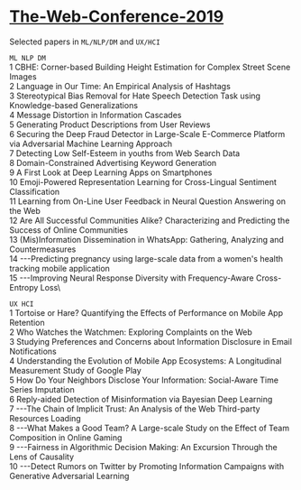 # [The-Web-Conference-2019](https://www2019.thewebconf.org/)
Selected papers in `ML/NLP/DM` and `UX/HCI`

`ML NLP DM`\
1 CBHE: Corner-based Building Height Estimation for Complex Street Scene Images\
2 Language in Our Time: An Empirical Analysis of Hashtags\
3 Stereotypical Bias Removal for Hate Speech Detection Task using Knowledge-based Generalizations\
4 Message Distortion in Information Cascades\
5 Generating Product Descriptions from User Reviews\
6 Securing the Deep Fraud Detector in Large-Scale E-Commerce Platform via Adversarial Machine Learning Approach\
7 Detecting Low Self-Esteem in youths from Web Search Data\
8 Domain-Constrained Advertising Keyword Generation\
9 A First Look at Deep Learning Apps on Smartphones\
10 Emoji-Powered Representation Learning for Cross-Lingual Sentiment Classification\
11 Learning from On-Line User Feedback in Neural Question Answering on the Web\
12 Are All Successful Communities Alike? Characterizing and Predicting the Success of Online Communities\
13 (Mis)Information Dissemination in WhatsApp: Gathering, Analyzing and Countermeasures\
14 ---Predicting pregnancy using large-scale data from a women's health tracking mobile application\
15 ---Improving Neural Response Diversity with Frequency-Aware Cross-Entropy Loss\

`UX HCI`\
1 Tortoise or Hare? Quantifying the Effects of Performance on Mobile App Retention\
2 Who Watches the Watchmen: Exploring Complaints on the Web\
3 Studying Preferences and Concerns about Information Disclosure in Email Notifications\
4 Understanding the Evolution of Mobile App Ecosystems: A Longitudinal Measurement Study of Google Play\
5 How Do Your Neighbors Disclose Your Information: Social-Aware Time Series Imputation\
6 Reply-aided Detection of Misinformation via Bayesian Deep Learning\
7 ---The Chain of Implicit Trust: An Analysis of the Web Third-party Resources Loading\
8 ---What Makes a Good Team? A Large-scale Study on the Effect of Team Composition in Online Gaming\
9 ---Fairness in Algorithmic Decision Making: An Excursion Through the Lens of Causality\
10 ---Detect Rumors on Twitter by Promoting Information Campaigns with Generative Adversarial Learning
